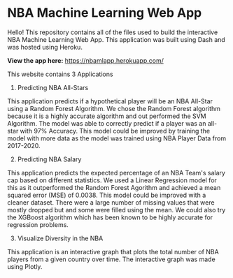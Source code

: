 # NBA Machine Learning Web App

Hello! This repository contains all of the files used to build the interactive NBA Machine Learning Web App. This application was built using Dash and was hosted using Heroku.

**View the app here:** https://nbamlapp.herokuapp.com/

This website contains 3 Applications

1) Predicting NBA All-Stars

This application predicts if a hypothetical player will be an NBA All-Star using a Random Forest Algorithm. We chose the Random Forest algorithm because it is a highly accurate algorithm and out performed the SVM Algorithm. The model was able to correctly predict if a player was an all-star with 97% Accuracy. This model could be improved by training the model with more data as the model was trained using NBA Player Data from 2017-2020. 



2) Predicting NBA Salary

This application predicts the expected percentage of an NBA Team's salary cap based on different statistics. We used a Linear Regression model for this as it outperformed the Random Forest Agorithm and achieved a mean squared error (MSE) of 0.0038. This model could be improved with a cleaner dataset. There were a large number of missing values that were mostly dropped but and some were filled using the mean. We could also try the XGBoost algorithm which has been known to be highly accurate for regression problems.

3) Visualize Diversity in the NBA

This application is an interactive graph that plots the total number of NBA players from a given country over time. The interactive graph was made using Plotly.



